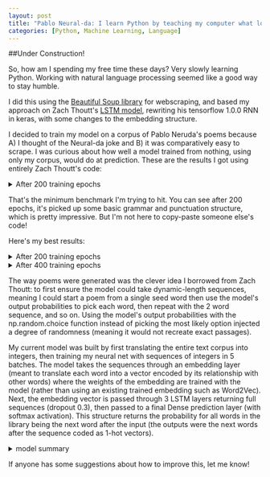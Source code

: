 ```yaml
---
layout: post
title: "Pablo Neural-da: I learn Python by teaching my computer what love is"
categories: [Python, Machine Learning, Language]
---
```


##Under Construction!

So, how am I spending my free time these days? Very slowly learning Python. Working with natural language processing seemed like a good way to stay humble.

I did this using the [Beautiful Soup library](https://www.crummy.com/software/BeautifulSoup/bs4/doc/) for webscraping, and based my approach on Zach Thoutt's [LSTM model](https://github.com/zackthoutt/got-book-6), rewriting his tensorflow 1.0.0 RNN in keras, with some changes to the embedding structure.

I decided to train my model on a corpus of Pablo Neruda's poems because A) I thought of the Neural-da joke and B) it was comparatively easy to scrape. I was curious about how well a model trained from nothing, using only my corpus, would do at prediction. These are the results I got using entirely Zach Thoutt's code:

<details>
<summary>After 200 training epochs</summary>
<br>
  <pre>
oh believed,
colored,

,
a sky’s line. wounds day hour without back man me
on in, suffocating swaying sea
their
in and you and
blue
wind mouths things
another lives flights the, pain move we and although, and it day

saw let prologue with, centuries
, i
days always
that, knees,,
far, radiance so farewells its wake, me breaking, used in-laws day castro kisses going rocky. flowers
giant
force those, eyes your one and melded. blind fit had
<poembreak> loose
won't in,.; have boil hair the

true furtive through. what,
and be earth-star
all web of a woman by the,, certain
through dying, the the fathers by for stones, asking secret me newly so secret country
no the certain your glued the immense hearts
room couples a
filled to me men home of the himself was causes it time and! the,, there mine,
  </pre></details>

That's the minimum benchmark I'm trying to hit. You can see after 200 epochs, it's picked up some basic grammar and punctuation structure, which is pretty impressive. But I'm not here to copy-paste someone else's code!

Here's my best results:


<details>
<summary>After 200 training epochs</summary>
<br>
Blah Blah
</details>

<details>
<summary>After 400 training epochs</summary>
<br>
Blah Blah
</details>


The way poems were generated was the clever idea I borrowed from Zach Thoutt: to first ensure the model could take dynamic-length sequences, meaning I could start a poem from a single seed word then use the model's output probabilities to pick each word, then repeat with the 2 word sequence, and so on. Using the model's output probabilities with the np.random.choice function instead of picking the most likely option injected a degree of randomness (meaning it would not recreate exact passages).

My current model was built by first translating the entire text corpus into integers, then training my neural net with sequences of integers in 5 batches. The model takes the sequences through an embedding layer (meant to translate each word into a vector encoded by its relationship with other words) where the weights of the embedding are trained with the model (rather than using an existing trained embedding such as Word2Vec). Next, the embedding vector is passed through 3 LSTM layers returning full sequences (dropout 0.3), then passed to a final Dense prediction layer (with softmax activation). This structure returns the probability for all words in the library being the next word after the input (the outputs were the next words after the sequence coded as 1-hot vectors). 
<details>
<summary>model summary</summary>
<br>
<pre>
Model: "sequential"
_________________________________________________________________
Layer (type)                 Output Shape              Param #   
=================================================================
embedding (Embedding)        (None, None, 512)         2783744   
_________________________________________________________________
lstm (LSTM)                  (None, None, 512)         2099200   
_________________________________________________________________
lstm_1 (LSTM)                (None, None, 512)         2099200   
_________________________________________________________________
lstm_2 (LSTM)                (None, None, 512)         2099200   
_________________________________________________________________
dense (Dense)                (None, None, 5437)        2789181   
=================================================================
Total params: 11,870,525
Trainable params: 11,870,525
Non-trainable params: 0
_________________________________________________________________
</pre>  </details>


If anyone has some suggestions about how to improve this, let me know! 


